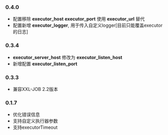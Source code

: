 ### 0.4.0
* 配置移除 **executor_host** **executor_port** 使用 **executor_url** 替代
* 配置新增 **executor_logger**, 用于传入自定义logger[目前只能覆盖executor的日志]

### 0.3.4
* **executor_server_host** 修改为 **executor_listen_host**
* 新增配置 **executor_listen_port**

### 0.3.3
* 兼容XXL-JOB 2.2版本

### 0.1.7

* 优化错误信息
* 支持自定义执行器参数
* 支持executorTimeout
